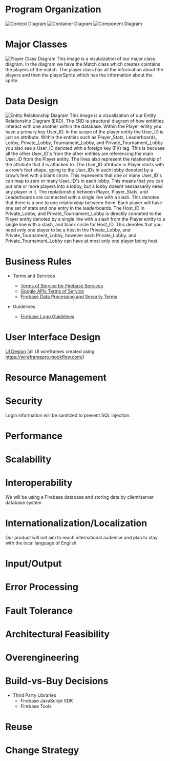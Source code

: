 # Program Organization

![Context Diagram](https://github.com/spena64/Project-S.U.M.O/blob/master/images/Arch_SystemContext.PNG)
![Container Diagram](https://github.com/spena64/Project-S.U.M.O/blob/master/images/Arch_Container.PNG)
![Component Diagram](https://github.com/spena64/Project-S.U.M.O/blob/master/images/Arch_ComponentGameApp.PNG)

# Major Classes

![Player Class Diagram](https://github.com/spena64/Project-S.U.M.O/blob/master/images/classDiagram.png)
This image is a visulaization of our major class diagram. In the diagram we have the Match class which creates cointains the players of the match. The player class has all the information about the players and then the playerSprite which has the information about the sprite.
# Data Design

![Entity Relationship Diagram](https://github.com/spena64/Project-S.U.M.O/blob/master/images/Entity%20Relationship%20Diagram.PNG) This image is a vizualization of our Entity Relationship Diagram (ERD). The ERD is structural diagram of how entitities interact with one another within the database. Within the Player entity you have a primary key User_ID. In the scope of the player entity the User_ID is just an attribute. Within the entities such as Player_Stats, Leaderboards, Lobby, Private_Lobby, Tournament_Lobby, and Private_Tournament_Lobby you also see a User_ID denoted with a foreign key (FK) tag. This is becuase all the other User_ID's from the other entities are referencing the main User_ID from the Player entity. The lines also represent the relationship of the attribute that it is attacked to. The User_ID attribute in Player starts with a crow’s feet shape, going to the User_IDs in each lobby denoted by a crow’s feet with a blank circle. This represents that one or many User_ID's can map to zero or many User_ID's in each lobby. This means that you can put one or more players into a lobby, but a lobby doesnt nessassarily need any player in it. The replationship between Player, Player_Stats, and Leaderboards are connected with a single line with a slash. This denotes that there is a one to one relationship between them. Each player will have one set of stats and one entry in the leaderboards. The Host_ID in Private_Lobby, and Private_Tournament_Lobby is directily conneted to the Player entity denoted by a single line with a slash from the Player entity to a single line with a slash, and blank circle for Host_ID. This denotes that you need only one player to be a host in the Private_Lobby, and Private_Tournament_Lobby, however each Private_Lobby, and Private_Tournament_Lobby can have at most only one player being host.


# Business Rules

- Terms and Services
    - [Terms of Service for Firebase Services](https://cloud.google.com/terms/)
    - [Google APIs Terms of Service](https://developers.google.com/terms/)
    - [Firebase Data Processing and Security Terms](https://firebase.google.com/terms/data-processing-terms)

- Guidelines
    - [Firebase Logo Guidelines](https://firebase.google.com/brand-guidelines)

# User Interface Design

[UI Design](https://github.com/spena64/Project-S.U.M.O/blob/master/artifacts/UI%20Design.md) (all UI wireframes created using https://wireframepro.mockflow.com/)

# Resource Management

# Security
Login information will be sanitized to prevent SQL injection.

# Performance

# Scalability

# Interoperability
We will be using a Firebase database and storing data by client/server database system

# Internationalization/Localization
Our product will not aim to reach international audience and plan to stay with the local language of English

# Input/Output

# Error Processing

# Fault Tolerance

# Architectural Feasibility

# Overengineering

# Build-vs-Buy Decisions

- Third Party Libraries
    - Firebase JavaScript SDK
    - Firebase Tools

# Reuse

# Change Strategy
